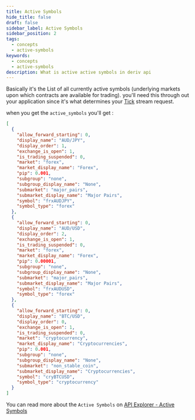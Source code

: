```yaml
---
title: Active Symbols
hide_title: false
draft: false
sidebar_label: Active Symbols
sidebar_position: 2
tags:
  - concepts
  - active-symbols
keywords:
  - concepts
  - active-symbols
description: What is active active symbols in deriv api
---
```


Basically it's the List of all currently active symbols (underlying markets upon which contracts are available for trading). you'll need this through out your application since it's what determines your [Tick](/docs/core-concepts/tick/) stream request.

when you get the `active_symbols` you'll get :

```json
[
  {
    "allow_forward_starting": 0,
    "display_name": "AUD/JPY",
    "display_order": 1,
    "exchange_is_open": 1,
    "is_trading_suspended": 0,
    "market": "forex",
    "market_display_name": "Forex",
    "pip": 0.001,
    "subgroup": "none",
    "subgroup_display_name": "None",
    "submarket": "major_pairs",
    "submarket_display_name": "Major Pairs",
    "symbol": "frxAUDJPY",
    "symbol_type": "forex"
  },
  {
    "allow_forward_starting": 0,
    "display_name": "AUD/USD",
    "display_order": 2,
    "exchange_is_open": 1,
    "is_trading_suspended": 0,
    "market": "forex",
    "market_display_name": "Forex",
    "pip": 0.00001,
    "subgroup": "none",
    "subgroup_display_name": "None",
    "submarket": "major_pairs",
    "submarket_display_name": "Major Pairs",
    "symbol": "frxAUDUSD",
    "symbol_type": "forex"
  },
  {
    "allow_forward_starting": 0,
    "display_name": "BTC/USD",
    "display_order": 0,
    "exchange_is_open": 1,
    "is_trading_suspended": 0,
    "market": "cryptocurrency",
    "market_display_name": "Cryptocurrencies",
    "pip": 0.001,
    "subgroup": "none",
    "subgroup_display_name": "None",
    "submarket": "non_stable_coin",
    "submarket_display_name": "Cryptocurrencies",
    "symbol": "cryBTCUSD",
    "symbol_type": "cryptocurrency"
  }
]
```

You can read more about the `Active Symbols` on [API Explorer - Active Symbols](https://api.deriv.com/api-explorer#active_symbols)
